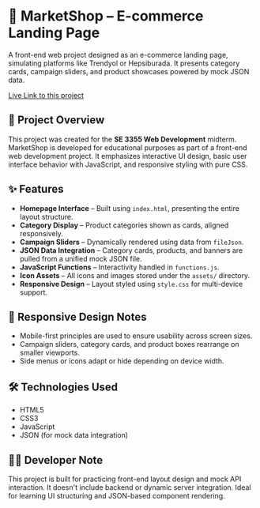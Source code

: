 # 🛒 MarketShop – E-commerce Landing Page

A front-end web project designed as an e-commerce landing page, simulating platforms like Trendyol or Hepsiburada. It presents category cards, campaign sliders, and product showcases powered by mock JSON data.

[Live Link to this project](https://sarpersen.github.io/MarketShopProject/marketshop/index.html)

## 📌 Project Overview

This project was created for the **SE 3355 Web Development** midterm. MarketShop is developed for educational purposes as part of a front-end web development project. It emphasizes interactive UI design, basic user interface behavior with JavaScript, and responsive styling with pure CSS.

## ✨ Features

- **Homepage Interface** – Built using `index.html`, presenting the entire layout structure.
- **Category Display** – Product categories shown as cards, aligned responsively.
- **Campaign Sliders** – Dynamically rendered using data from `fileJson`.
- **JSON Data Integration** – Category cards, products, and banners are pulled from a unified mock JSON file.
- **JavaScript Functions** – Interactivity handled in `functions.js`.
- **Icon Assets** – All icons and images stored under the `assets/` directory.
- **Responsive Design** – Layout styled using `style.css` for multi-device support.

## 📱 Responsive Design Notes

- Mobile-first principles are used to ensure usability across screen sizes.
- Campaign sliders, category cards, and product boxes rearrange on smaller viewports.
- Side menus or icons adapt or hide depending on device width.


## 🛠️ Technologies Used

- HTML5  
- CSS3  
- JavaScript   
- JSON (for mock data integration)

## 🧑‍💻 Developer Note

This project is built for practicing front-end layout design and mock API interaction. It doesn't include backend or dynamic server integration. Ideal for learning UI structuring and JSON-based component rendering.

